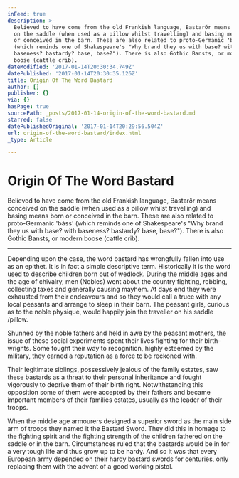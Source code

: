 ```yaml
---
inFeed: true
description: >-
  Believed to have come from the old Frankish language, Bastarðr means conceived
  on the saddle (when used as a pillow whilst travelling) and basing means born
  or conceived in the barn. These are also related to proto-Germanic 'báss'
  (which reminds one of Shakespeare's "Why brand they us with base? with
  baseness? bastardy? base, base?"). There is also Gothic Bansts, or modern
  boose (cattle crib).
dateModified: '2017-01-14T20:30:34.749Z'
datePublished: '2017-01-14T20:30:35.126Z'
title: Origin Of The Word Bastard
author: []
publisher: {}
via: {}
hasPage: true
sourcePath: _posts/2017-01-14-origin-of-the-word-bastard.md
starred: false
datePublishedOriginal: '2017-01-14T20:29:56.504Z'
url: origin-of-the-word-bastard/index.html
_type: Article

---
```

# Origin Of The Word Bastard

Believed to have come from the old Frankish language, Bastarðr means conceived on the saddle (when used as a pillow whilst travelling) and basing means born or conceived in the barn. These are also related to proto-Germanic 'báss' (which reminds one of Shakespeare's "Why brand they us with base? with baseness? bastardy? base, base?"). There is also Gothic Bansts, or modern boose (cattle crib).

---

Depending upon the case, the word bastard has wrongfully fallen into use as an epithet. It is in fact a simple descriptive term. Historically it is the word used to describe children born out of wedlock. During the middle ages and the age of chivalry, men (Nobles) went about the country fighting, robbing, collecting taxes and generally causing mayhem. At days end they were exhausted from their endeavours and so they would call a truce with any local peasants and arrange to sleep in their barn. The peasant girls, curious as to the noble physique, would happily join the traveller on his saddle /pillow.

Shunned by the noble fathers and held in awe by the peasant mothers, the issue of these social experiments spent their lives fighting for their birth-wrights. Some fought their way to recognition, highly esteemed by the military, they earned a reputation as a force to be reckoned with.

Their legitimate siblings, possessively jealous of the family estates, saw these bastards as a threat to their personal inheritance and fought vigorously to deprive them of their birth right. Notwithstanding this opposition some of them were accepted by their fathers and became important members of their families estates, usually as the leader of their troops.

When the middle age armourers designed a superior sword as the main side arm of troops they named it the Bastard Sword. They did this in homage to the fighting spirit and the fighting strength of the children fathered on the saddle or in the barn. Circumstances ruled that the bastards would be in for a very tough life and thus grow up to be hardy. And so it was that every European army depended on their hardy bastard swords for centuries, only replacing them with the advent of a good working pistol.